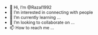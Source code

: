 - 👋 Hi, I’m @Razal1992
- 👀 I’m interested in connecting with people
- 🌱 I’m currently learning ...
- 💞️ I’m looking to collaborate on ...
- 📫 How to reach me ...

<!---
Razal1992/Razal1992 is a ✨ special ✨ repository because its `README.md` (this file) appears on your GitHub profile.
You can click the Preview link to take a look at your changes.
--->
